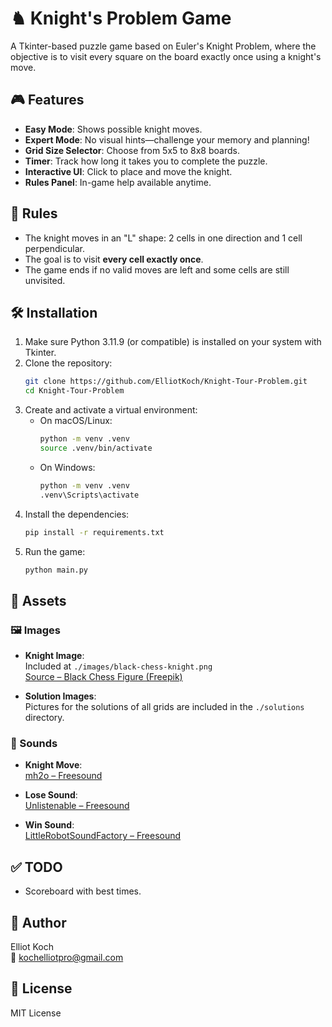    # ♞ Knight's Problem Game

A Tkinter-based puzzle game based on Euler's Knight Problem, where the objective is to visit every square on the board exactly once using a knight's move.

## 🎮 Features

- **Easy Mode**: Shows possible knight moves.
- **Expert Mode**: No visual hints—challenge your memory and planning!
- **Grid Size Selector**: Choose from 5x5 to 8x8 boards.
- **Timer**: Track how long it takes you to complete the puzzle.
- **Interactive UI**: Click to place and move the knight.
- **Rules Panel**: In-game help available anytime.

## 🧠 Rules

- The knight moves in an "L" shape: 2 cells in one direction and 1 cell perpendicular.
- The goal is to visit **every cell exactly once**.
- The game ends if no valid moves are left and some cells are still unvisited.

## 🛠 Installation

1. Make sure Python 3.11.9 (or compatible) is installed on your system with Tkinter.
2. Clone the repository:
   ```bash
   git clone https://github.com/ElliotKoch/Knight-Tour-Problem.git
   cd Knight-Tour-Problem
   ```
3. Create and activate a virtual environment:
   - On macOS/Linux:
     ```bash
     python -m venv .venv
     source .venv/bin/activate
     ```
   - On Windows:
     ```cmd
     python -m venv .venv
     .venv\Scripts\activate
     ```
4. Install the dependencies:
   ```bash
   pip install -r requirements.txt
   ```
5. Run the game:
   ```bash
   python main.py
   ```
## 📁 Assets

### 🖼️ Images
- **Knight Image**:  
  Included at `./images/black-chess-knight.png`  
  [Source – Black Chess Figure (Freepik)](https://www.freepik.com/free-vector/black-chess-figure-flat-style-vector-illustration_178790994.htm#fromView=keyword&page=1&position=1&uuid=1b6ad7fc-517e-4e2f-89ae-54c09fb3c53e&query=Chess+Knight)

- **Solution Images**:  
  Pictures for the solutions of all grids are included in the `./solutions` directory.

### 🎵 Sounds
- **Knight Move**:  
  [mh2o – Freesound](https://freesound.org/people/mh2o/sounds/351518/)
  
- **Lose Sound**:  
  [Unlistenable – Freesound](https://freesound.org/people/Unlistenable/sounds/391536/)
  
- **Win Sound**:  
  [LittleRobotSoundFactory – Freesound](https://freesound.org/people/LittleRobotSoundFactory/sounds/274177/)

## ✅ TODO

- Scoreboard with best times.

## 👤 Author

Elliot Koch  
📧 kochelliotpro@gmail.com

## 📄 License

MIT License
